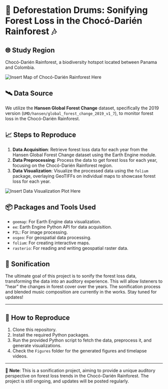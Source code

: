 # 🌳 Deforestation Drums: Sonifying Forest Loss in the Chocó-Darién Rainforest 🎶

## 🌐 Study Region

Chocó-Darién Rainforest, a biodiversity hotspot located between Panama and Colombia.

![Insert Map of Chocó-Darién Rainforest Here](path_to_study_region_map_image)

## 🛰️ Data Source

We utilize the **Hansen Global Forest Change** dataset, specifically the 2019 version (`UMD/hansen/global_forest_change_2019_v1_7`), to monitor forest loss in the Chocó-Darién Rainforest.

## 📈 Steps to Reproduce

1. **Data Acquisition**: Retrieve forest loss data for each year from the Hansen Global Forest Change dataset using the Earth Engine module.
2. **Data Preprocessing**: Process the data to get forest loss for each year, focusing on the Chocó-Darién Rainforest region.
3. **Data Visualization**: Visualize the processed data using the `folium` package, overlaying GeoTIFFs on individual maps to showcase forest loss for each year.

![Insert Data Visualization Plot Here](path_to_data_visualization_plot)

## 📦 Packages and Tools Used

- `geemap`: For Earth Engine data visualization.
- `ee`: Earth Engine Python API for data acquisition.
- `PIL`: For image processing.
- `osgeo`: For geospatial data processing.
- `folium`: For creating interactive maps.
- `rasterio`: For reading and writing geospatial raster data.

## 🎵 Sonification

The ultimate goal of this project is to sonify the forest loss data, transforming the data into an auditory experience. This will allow listeners to "hear" the changes in forest cover over the years. The sonification process and blended music composition are currently in the works. Stay tuned for updates!

---

## 🔄 How to Reproduce

1. Clone this repository.
2. Install the required Python packages.
3. Run the provided Python script to fetch the data, preprocess it, and generate visualizations.
4. Check the `Figures` folder for the generated figures and timelapse videos.

---

📝 **Note**: This is a sonification project, aiming to provide a unique auditory perspective on forest loss trends in the Chocó-Darién Rainforest. The project is still ongoing, and updates will be posted regularly.
